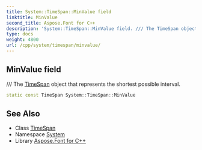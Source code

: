 ```yaml
---
title: System::TimeSpan::MinValue field
linktitle: MinValue
second_title: Aspose.Font for C++
description: 'System::TimeSpan::MinValue field. /// The TimeSpan object that represents the shortest possible interval in C++.'
type: docs
weight: 4800
url: /cpp/system/timespan/minvalue/
---
```

## MinValue field


/// The [TimeSpan](../) object that represents the shortest possible interval.

```cpp
static const TimeSpan System::TimeSpan::MinValue
```

## See Also

* Class [TimeSpan](../)
* Namespace [System](../../)
* Library [Aspose.Font for C++](../../../)
